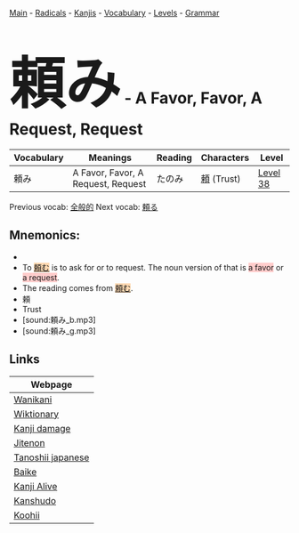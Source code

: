 <style> bigfont {font-size: 100px}</style>
[Main](../README.md) -
[Radicals](../radicals.md) -
[Kanjis](../kanjis.md) -
[Vocabulary](../vocabulary.md) -
[Levels](../levels.md) -
[Grammar](../grammar.md)
# <bigfont> 頼み</bigfont> - A Favor, Favor, A Request, Request 

| Vocabulary | Meanings | Reading | Characters | Level |
| --- | --- | --- | --- | --- |
| 頼み | A Favor, Favor, A Request, Request | たのみ |  [頼](../kanjis/頼.md) (Trust) | [Level 38](../levels/wk_level38.md) |

Previous vocab: [全般的](全般的.md) Next vocab: [頼る](頼る.md) 

## Mnemonics:

* 
* To <span style="background-color:#fed8b1"> [頼む](https://jisho.org/search/頼む)</span> is to ask for or to request. The noun version of that is <span style="background-color:#ffcccb"> a favor</span> or <span style="background-color:#ffcccb"> a request</span>.
* The reading comes from <span style="background-color:#fed8b1"> [頼む](https://jisho.org/search/頼む)</span>.
* 頼
* Trust
* [sound:頼み_b.mp3]
* [sound:頼み_g.mp3]


## Links 

| Webpage |
| --- |
| [Wanikani          ](https://www.wanikani.com/kanji/頼み) |
| [Wiktionary        ](https://en.wiktionary.org/wiki/頼み) |
| [Kanji damage      ](http://www.kanjidamage.com/kanji/search?utf8=✓&q=頼み) |
| [Jitenon           ](https://jitenon.com/kanji/頼み) |
| [Tanoshii japanese ](https://www.tanoshiijapanese.com/dictionary/kanji.cfm?k=頼み) |
| [Baike             ](https://baike.baidu.com/item/頼み) |
| [Kanji Alive       ](https://app.kanjialive.com/頼み) |
| [Kanshudo          ](https://www.kanshudo.com/searchmn?q=頼み) |
| [Koohii            ](https://kanji.koohii.com/study/kanji/頼み) |
